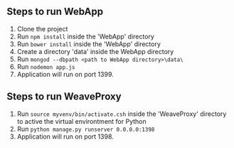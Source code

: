 ## Steps to run WebApp
1. Clone the project
2. Run `npm install` inside the 'WebApp' directory
3. Run `bower install` inside the 'WebApp' directory
4. Create a directory 'data' inside the WebApp directory
5. Run `mongod --dbpath <path to WebApp directory>\data\`
6. Run `nodemon app.js`
7. Application will run on port 1399.

## Steps to run WeaveProxy
1. Run `source myvenv/bin/activate.csh` inside the 'WeaveProxy' directory to active the virtual environtment for Python
2. Run `python manage.py runserver 0.0.0.0:1398`
3. Application will run on port 1398.
